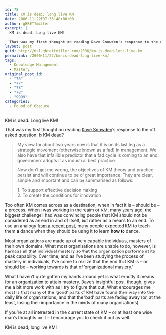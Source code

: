 ```yaml
---
id: 78
title: KM is dead; long live KM
date: 2006-11-22T07:35:48+00:00
author: gBRETTmiller
excerpt: |
  KM is dead. Long live KM!
  
  That was my first thought on reading Dave Snowden's response to the oft asked question: Is KM dead?
layout: post
guid: http://nsl.gbrettmiller.com/2006/km-is-dead-long-live-km
permalink: /2006/11/22/km-is-dead-long-live-km/
tags:
  - Knowledge Management
  - Mastery
original_post_id:
  - "78"
  - "78"
  - "78"
  - "78"
  - "9999"
categories:
  - Pound of Obscure
---
```

KM is dead. Long live KM!

That was my first thought on reading [Dave Snowden](http://www.cognitive-edge.com/files/David-Snowden.pdf "David-Snowden (pdf)")&#8216;s response to the oft asked question: Is KM dead?

<blockquote cite="http://www.cognitive-edge.com/2006/11/whence_goeth_km.php" title="Cognitive Edge - Whence goeth KM?">
  <p>
    My view for about two years now is that it is on its last leg as a strategic movement (otherwise known as a fad) in management. We also have that infallible predictor that a fad cycle is coming to an end: government adopts it as industrial best practice.
  </p>
  
  <p>
    Now don’t get me wrong, the objectives of KM theory and practice persist and will continue to be of great importance. They are clear, simple and important and can be summarised as follows:
  </p>
  
  <p>
    1. To support effective decision making<br /> 2. To create the conditions for innovation
  </p>
</blockquote>

Too often KM comes across as a destination, when in fact it is &#8211; should be &#8211; a process. When I was working in the realm of KM, many years ago, the biggest challenge I had was convincing people that KM should not be considered as an end in and of itself, but rather as a means to an end. To use an analogy [from a recent post](http://nsl.gbrettmiller.com/2006/mastery-on-the-dance-floor-%c2%bb-hobby-turned-world-record "No Straight Lines - Mastery on the dance floor"), many people expected KM to teach them **a** dance when they should be using it to learn **how to** dance.

Most organizations are made up of very capable individuals, masters of their own domains. What most organizations are unable to do, however, is harness all that individual mastery so that the organization performs at its peak capability. Over time, and as I&#8217;ve been studying the process of mastery in individuals, I&#8217;ve come to realize that the end that KM is &#8211; or should be &#8211; working towards is that of &#8216;organizational mastery.&#8217;

What I haven&#8217;t quite gotten my hands around yet is what exactly it means for an organization to attain mastery. Dave&#8217;s insightful post, though, gives me a bit more work with as I try to figure that out. What encourages me most is that many of the &#8216;good&#8217; parts of KM have found their way into the daily life of organizations, and that the &#8216;bad&#8217; parts are fading away (or, at the least, losing their importance in the minds of many organizations).

If you&#8217;re at all interested in the current state of KM &#8211; or at least one wise man&#8217;s thoughts on it &#8211; I encourage you to check it out as well.

KM is dead; long live KM!